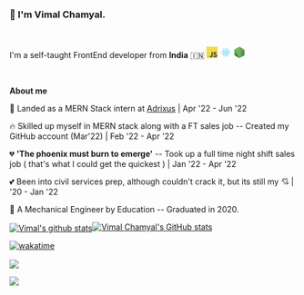 <p align="center"><h3>  🙏 I'm Vimal Chamyal. </h3></p>

<br />

I'm a self-taught FrontEnd developer from **India** 🇮🇳
<code><img height="20" alt="javascript" src="https://raw.githubusercontent.com/github/explore/80688e429a7d4ef2fca1e82350fe8e3517d3494d/topics/javascript/javascript.png"></code>
<code><img height="20" alt="react" src="https://raw.githubusercontent.com/github/explore/80688e429a7d4ef2fca1e82350fe8e3517d3494d/topics/react/react.png"></code>
<code><img height="20" alt="nodejs" src="https://raw.githubusercontent.com/github/explore/80688e429a7d4ef2fca1e82350fe8e3517d3494d/topics/nodejs/nodejs.png"></code>  

<br />

**About me**

💼 Landed as a MERN Stack intern at [Adrixus](http://adrixus.com/) | Apr '22 - Jun '22

🔥 Skilled up myself in MERN stack along with a FT sales job -- Created my GitHub account (Mar'22) | Feb '22 - Apr '22

💔 **'The phoenix must burn to emerge'** -- Took up a full time night shift sales job ( that's what I could get the quickest ) | Jan '22 - Apr '22

💕 Been into civil services prep, although couldn't crack it, but its still my 💘 | '20 - Jan '22

🎒 A Mechanical Engineer by Education -- Graduated in 2020.

  


<a href="https://github.com/VimalChamyal/github-readme-stats"><img align="center" src="https://github-readme-stats.vercel.app/api?username=VimalChamyal&show_icons=true&include_all_commits=true&theme=buefy&hide_border=true" alt="Vimal's github stats" /></a>[![Vimal Chamyal's GitHub stats](https://github-readme-stats.vercel.app/api?username=VimalChamyal&theme=gruvbox)](https://github.com/VimalChamyal/github-readme-stats)




[![wakatime](https://wakatime.com/badge/user/fe33b659-0615-4c51-8299-f521115b34ee/project/537f65bf-4df1-4b5a-89f0-16252d4e62a0.svg)](https://wakatime.com/badge/user/fe33b659-0615-4c51-8299-f521115b34ee/project/537f65bf-4df1-4b5a-89f0-16252d4e62a0)


 <a href="https://github.com/VimalChamyal/github-readme-stats"><img align="center" src="https://github-readme-stats.vercel.app/api/top-langs/?username=vimalchamyal&layout=compact&theme=buefy&hide_border=true" /></a>

<!--START_SECTION:waka-->
<!--END_SECTION:waka-->
<a href="https://wakatime.com"><img src="https://wakatime.com/share/@vimalchamyal/9c7db401-1550-416d-bd1b-576622cabc3c.png" /></a>
